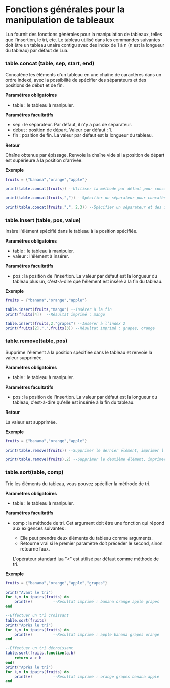 # Fonctions générales pour la manipulation de tableaux

Lua fournit des fonctions générales pour la manipulation de tableaux, telles que l'insertion, le tri, etc. Le tableau utilisé dans les commandes suivantes doit être un tableau unaire contigu avec des index de 1 à n (n est la longueur du tableau) par défaut de Lua.

### table.concat (table, sep, start, end)

Concatène les éléments d'un tableau en une chaîne de caractères dans un ordre indexé, avec la possibilité de spécifier des séparateurs et des positions de début et de fin.

**Paramètres obligatoires**

- table : le tableau à manipuler.

**Paramètres facultatifs**

- sep : le séparateur. Par défaut, il n'y a pas de séparateur.
- début : position de départ. Valeur par défaut : 1.
- fin : position de fin. La valeur par défaut est la longueur du tableau.

**Retour**

Chaîne obtenue par épissage. Renvoie la chaîne vide si la position de départ est supérieure à la position d'arrivée.

**Exemple**

```lua
fruits = {"banana","orange","apple"}

print(table.concat(fruits)) --Utiliser la méthode par défaut pour concaténer, résultat imprimé : bananaorangeapple

print(table.concat(fruits,",")) --Spécifier un séparateur pour concaténer, résultat imprimé : banana,orange,apple

print(table.concat(fruits,",", 2,3)) --Spécifier un séparateur et des index pour concaténer, résultat imprimé : orange,apple
```

### table.insert (table, pos, value)

Insère l'élément spécifié dans le tableau à la position spécifiée.

**Paramètres obligatoires**

- table : le tableau à manipuler.
- valeur : l'élément à insérer.

**Paramètres facultatifs**

- pos : la position de l'insertion. La valeur par défaut est la longueur du tableau plus un, c'est-à-dire que l'élément est inséré à la fin du tableau.

**Exemple**

```lua
fruits = {"banana","orange","apple"}

table.insert(fruits,"mango") --Insérer à la fin
print(fruits[4])  --Résultat imprimé : mango

table.insert(fruits,2,"grapes") --Insérer à l’index 2
print(fruits[2],",",fruits[3]) --Résultat imprimé : grapes, orange
```

### table.remove(table, pos)

Supprime l'élément à la position spécifiée dans le tableau et renvoie la valeur supprimée.

**Paramètres obligatoires**

- table : le tableau à manipuler.

**Paramètres facultatifs**

- pos : la position de l'insertion. La valeur par défaut est la longueur du tableau, c'est-à-dire qu'elle est insérée à la fin du tableau.

**Retour**

La valeur est supprimée.

**Exemple**

```lua
fruits = {"banana","orange","apple"}

print(table.remove(fruits)) --Supprimer le dernier élément, imprimer l’élément supprimé : apple

print(table.remove(fruits),2) --Supprimer le deuxième élément, imprimer l’élément supprimé : orange
```

### table.sort(table, comp)

Trie les éléments du tableau, vous pouvez spécifier la méthode de tri.

**Paramètres obligatoires**

- table : le tableau à manipuler.

**Paramètres facultatifs**

- comp : la méthode de tri. Cet argument doit être une fonction qui répond aux exigences suivantes :
  
  - Elle peut prendre deux éléments du tableau comme arguments.
  - Retourne vrai si le premier paramètre doit précéder le second, sinon retourne faux.
  
  L'opérateur standard lua "<" est utilisé par défaut comme méthode de tri.

**Exemple**

```lua
fruits = {"banana","orange","apple","grapes"}

print("Avant le tri")
for k,v in ipairs(fruits) do
	print(v)         --Résultat imprimé : banana orange apple grapes
end

--Effectuer un tri croissant
table.sort(fruits)
print("Après le tri")
for k,v in ipairs(fruits) do
	print(v)         --Résultat imprimé : apple banana grapes orange
end

--Effectuer un tri décroissant
table.sort(fruits,function(a,b)
    return a > b
end)
print("Après le tri")
for k,v in ipairs(fruits) do
	print(v)         --Résultat imprimé : orange grapes banana apple
end
```